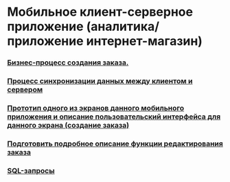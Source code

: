 # Мобильное клиент-серверное приложение (аналитика/приложение интернет-магазин)

### [Бизнес-процесс создания заказа.](аналитика/BPMN.md)

### [Процесс синхронизации данных между клиентом и сервером](аналитика/синхронизация.md)

### [Прототип одного из экранов данного мобильного приложения и описание пользовательский интерфейса для данного экрана (создание заказа)](аналитика/прототип.md)
### [Подготовить подробное описание функции редактирования заказа](аналитика/редактирование_заказа.md)
### [SQL-запросы](аналитика/запросы.md)

